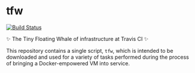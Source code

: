 # tfw

[![Build Status](https://travis-ci.org/travis-ci/tfw.svg?branch=master)](https://travis-ci.org/travis-ci/tfw)

:sparkles: The Tiny Floating Whale of infrastructure at Travis CI :sparkles:

This repository contains a single script, `tfw`, which is intended to be
downloaded and used for a variety of tasks performed during the process of
bringing a Docker-empowered VM into service.
